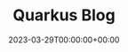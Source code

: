 ---
title: "Quarkus Blog"
slug: "quarkus-blog"
description: ""
lead: ""
date: 2023-03-29T00:00:00+00:00
lastmod: 2023-03-29T00:00:00+00:00
draft: false
images: []
Sitemap:
Priority: 0.3
smallTitle: "Quarkus Blog"

# don't publish the page
_build:
 list: never
 render: never
---
